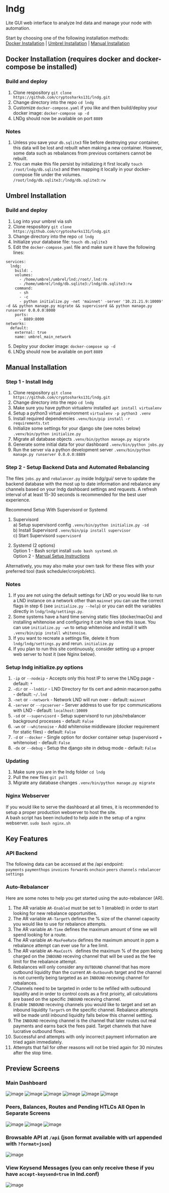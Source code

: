 # lndg
Lite GUI web interface to analyze lnd data and manage your node with automation.

Start by choosing one of the following installation methods:  
[Docker Installation](https://github.com/cryptosharks131/lndg#docker-installation-requires-docker-and-docker-compose-be-installed) | [Umbrel Installation](https://github.com/cryptosharks131/lndg#umbrel-installation) | [Manual Installation](https://github.com/cryptosharks131/lndg#manual-installation)

## Docker Installation (requires docker and docker-compose be installed)
### Build and deploy
1. Clone respository `git clone https://github.com/cryptosharks131/lndg.git`
2. Change directory into the repo `cd lndg`
3. Customize `docker-compose.yaml` if you like and then build/deploy your docker image: `docker-compose up -d`
4. LNDg should now be available on port `8889`

### Notes
1. Unless you save your `db.sqlite3` file before destroying your container, this data will be lost and rebuilt when making a new container. However, some data such as rebalances from previous containers cannot be rebuilt.
2. You can make this file persist by initializing it first locally `touch /root/lndg/db.sqlite3` and then mapping it locally in your docker-compose file under the volumes. `/root/lndg/db.sqlite3:/lndg/db.sqlite3:rw`

## Umbrel Installation
### Build and deploy
1. Log into your umbrel via ssh
2. Clone respository `git clone https://github.com/cryptosharks131/lndg.git`
3. Change directory into the repo `cd lndg`
4. Initialize your database file: `touch db.sqlite3`
5. Edit the `docker-compose.yaml` file and make sure it have the following lines:
```
services:
  lndg:
    build: .
    volumes:
      - /home/umbrel/umbrel/lnd:/root/.lnd:ro
      - /home/umbrel/lndg/db.sqlite3:/lndg/db.sqlite3:rw
    command:
      - sh
      - -c
      - python initialize.py -net 'mainnet' -server '10.21.21.9:10009' -d && python manage.py migrate && supervisord && python manage.py runserver 0.0.0.0:8000
    ports:
      - 8889:8000
networks: 
  default: 
    external: true
    name: umbrel_main_network
```
5. Deploy your docker image: `docker-compose up -d`
6. LNDg should now be available on port `8889`

## Manual Installation
### Step 1 - Install lndg
1. Clone respository `git clone https://github.com/cryptosharks131/lndg.git`
2. Change directory into the repo `cd lndg`
3. Make sure you have python virtualenv installed `apt install virtualenv`
4. Setup a python3 virtual environment `virtualenv -p python3 .venv`
5. Install required dependencies `.venv/bin/pip install -r requirements.txt`
6. Initialize some settings for your django site (see notes below) `.venv/bin/python initialize.py`
7. Migrate all database objects `.venv/bin/python manage.py migrate`
8. Generate some initial data for your dashboard `.venv/bin/python jobs.py`
9. Run the server via a python development server `.venv/bin/python manage.py runserver 0.0.0.0:8889`

### Step 2 - Setup Backend Data and Automated Rebalancing
The files `jobs.py` and `rebalancer.py` inside lndg/gui/ serve to update the backend database with the most up to date information and rebalance any channels based on your lndg dashboard settings and requests. A refresh interval of at least 15-30 seconds is recommended for the best user experience.

Recommend Setup With Supervisord or Systemd
1. Supervisord  
  a) Setup supervisord config `.venv/bin/python initialize.py -sd`  
  b) Install Supervisord `.venv/bin/pip install supervisor`  
  c) Start Supervisord `supervisord`  

2. Systemd (2 options)  
  Option 1 - Bash script install `sudo bash systemd.sh`  
  Option 2 - [Manual Setup Instructions](https://github.com/cryptosharks131/lndg/blob/master/systemd.md)  
  
Alternatively, you may also make your own task for these files with your preferred tool (task scheduler/cronjob/etc).  

### Notes
1. If you are not using the default settings for LND or you would like to run a LND instance on a network other than `mainnet` you can use the correct flags in step 6 (see `initialize.py --help`) or you can edit the variables directly in `lndg/lndg/settings.py`.  
2. Some systems have a hard time serving static files (docker/macOs) and installing whitenoise and configuring it can help solve this issue. You can use `initialize.py -wn` to setup whitenoise and install it with `.venv/bin/pip install whitenoise`.  
3. If you want to recreate a settings file, delete it from `lndg/lndg/settings.py` and rerun. `initialize.py`  
4. If you plan to run this site continuously, consider setting up a proper web server to host it (see Nginx below).  

### Setup lndg initialize.py options
1. `-ip` or `--nodeip` - Accepts only this host IP to serve the LNDg page - default: `*`
2. `-dir` or `--lnddir` - LND Directory for tls cert and admin macaroon paths - default: `~/.lnd`
3. `-net` or `--network` - Network LND will run over - default: `mainnet`
4. `-server` or `--rpcserver` - Server address to use for rpc communications with LND - default: `localhost:10009`
5. `-sd` or `--supervisord` - Setup supervisord to run jobs/rebalancer background processes - default: `False`
6. `-wn` or `--whitenoise` - Add whitenoise middleware (docker requirement for static files) - default: `False`
7. `-d` or `--docker` - Single option for docker container setup (supervisord + whitenoise) - default: `False`
8. `-dx` or `--debug` - Setup the django site in debug mode - default: `False`

### Updating
1. Make sure you are in the lndg folder `cd lndg`
2. Pull the new files `git pull`
3. Migrate any database changes `.venv/bin/python manage.py migrate`

### Nginx Webserver
If you would like to serve the dashboard at all times, it is recommended to setup a proper production webserver to host the site.  
A bash script has been included to help aide in the setup of a nginx webserver. `sudo bash nginx.sh`

## Key Features
### API Backend
The following data can be accessed at the /api endpoint:  
`payments`  `paymenthops`  `invoices`  `forwards`  `onchain`  `peers`  `channels`  `rebalancer`  `settings`

### Auto-Rebalancer
Here are some notes to help you get started using the auto-rebalancer (AR).
1. The AR variable `AR-Enabled` must be set to 1 (enabled) in order to start looking for new rebalance opportunities.
3. The AR variable `AR-Target%` defines the % size of the channel capacity you would like to use for rebalance attempts.
4. The AR variable `AR-Time` defines the maximum amount of time we will spend looking for a route.
5. The AR variable `AR-MaxFeeRate` defines the maximum amount in ppm a rebalance attempt can ever use for a fee limit.
7. The AR variable `AR-MaxCost%	` defines the maximum % of the ppm being charged on the `INBOUND` receving channel that will be used as the fee limit for the rebalance attempt.
8. Rebalances will only consider any `OUTBOUND` channel that has more outbound liquidity than the current `AR-Outbound%` target and the channel is not currently being targeted as an `INBOUND` receving channel for rebalances.
9. Channels need to be targeted in order to be refilled with outbound liquidity and in order to control costs as a first prioirty, all calculations are based on the specific `INBOUND` receving channel.
10. Enable `INBOUND` receving channels you would like to target and set an inbound liquidity `Target%` on the specific channel. Rebalance attempts will be made until inbound liquidity falls below this channel settting.
11. The `INBOUND` receving channel is the channel that later routes out real payments and earns back the fees paid. Target channels that have lucrative outbound flows.
12. Successful and attempts with only incorrect payment information are tried again immediately.
13. Attempts that fail for other reasons will not be tried again for 30 minutes after the stop time.

## Preview Screens
### Main Dashboard
![image](https://user-images.githubusercontent.com/38626122/139308280-13b14393-c5f0-4e2a-8acc-9d87f5c83684.png)
![image](https://user-images.githubusercontent.com/38626122/137809328-c64c038b-8dbb-40a2-aeb3-a1bae5554d7a.png)
![image](https://user-images.githubusercontent.com/38626122/137809356-ec46193a-478c-424b-a184-2b15cfbb5c52.png)
![image](https://user-images.githubusercontent.com/38626122/137809433-b363fff1-31b6-4b0e-80e9-1916ef0af052.png)
![image](https://user-images.githubusercontent.com/38626122/137809648-bb191ba9-b989-4325-95ac-d25a8333ae62.png)
![image](https://user-images.githubusercontent.com/38626122/137809583-db743233-25c1-4d3e-aaec-2a7767de2c9f.png)

### Peers, Balances, Routes and Pending HTLCs All Open In Separate Screens
![image](https://user-images.githubusercontent.com/38626122/137809809-1ed40cfb-9d12-447a-8e5e-82ae79605895.png)
![image](https://user-images.githubusercontent.com/38626122/137810021-4f69dcb0-5fce-4062-bc49-e75f5dd0feda.png)
![image](https://user-images.githubusercontent.com/38626122/137809882-4a87f86d-290c-456e-9606-ed669fd98561.png)

### Browsable API at `/api` (json format available with url appended with `?format=json`)
![image](https://user-images.githubusercontent.com/38626122/137810278-7f38ac5b-8932-4953-aa4c-9c29d66dce0c.png)

### View Keysend Messages (you can only receive these if you have `accept-keysend=true` in lnd.conf)
![image](https://user-images.githubusercontent.com/38626122/134045287-086d56e3-5959-4f5f-a06e-cb6d2ac4957c.png)

